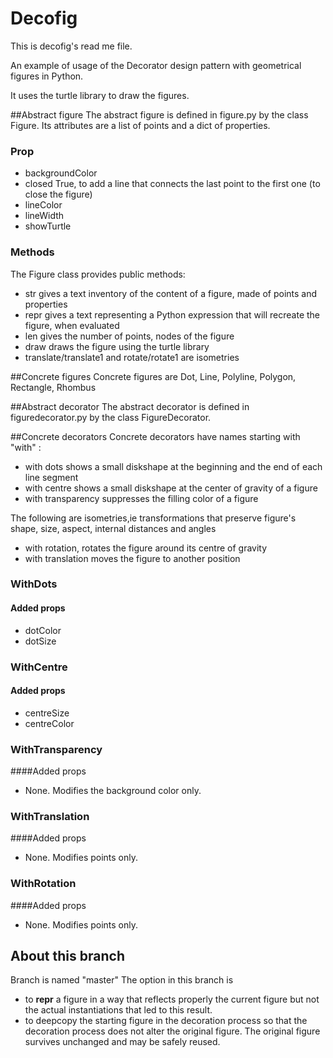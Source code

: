 # Decofig
This is decofig's read me file.

An example of usage of the Decorator design pattern with geometrical figures in Python.

It uses the turtle library to draw the figures.

##Abstract figure
The abstract figure is defined in figure.py by the class Figure. Its attributes are a list of points and a dict of properties.

### Prop
- backgroundColor
- closed True, to add a line that connects the last point to the first one (to close the figure)
- lineColor
- lineWidth
- showTurtle
### Methods
The Figure class provides public methods:
- str gives a text inventory of the content of a figure, made of points and properties
- repr gives a text representing a Python expression that will recreate the figure, when evaluated
- len gives the number of points, nodes of the figure
- draw  draws the figure using the turtle library
- translate/translate1 and rotate/rotate1 are isometries

##Concrete figures
Concrete figures are Dot, Line, Polyline, Polygon, Rectangle, Rhombus

##Abstract decorator
The abstract decorator is defined in figuredecorator.py by the class FigureDecorator. 

##Concrete decorators
Concrete decorators have names starting with "with" :
- with dots shows a small diskshape at the beginning and the end of each line segment
- with centre shows a small diskshape at the center of gravity of a figure
- with transparency suppresses the filling color of a figure

The following are isometries,ie transformations that preserve figure's shape, size, aspect, internal distances and angles
- with rotation, rotates the figure around its centre of gravity
- with translation moves the figure to another position

### WithDots
#### Added props
- dotColor
- dotSize


### WithCentre
#### Added props
- centreSize
- centreColor

### WithTransparency
####Added props
- None.
Modifies the background color only.
### WithTranslation
####Added props
- None.
Modifies points only.
### WithRotation
####Added props
- None.
Modifies points only.
## About this branch
Branch is named "master"
The option in this branch is 
- to __repr__ a figure in a way that reflects properly the current figure but not the actual
instantiations that led to this result.
- to deepcopy the starting figure in the decoration process so that the decoration process does not alter
the original figure. The original figure survives unchanged and may be safely reused.


